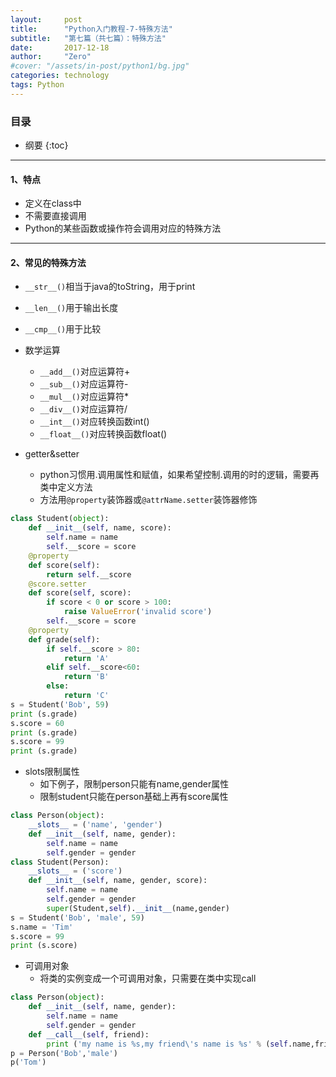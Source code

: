 ```yaml
---
layout:     post
title:      "Python入门教程-7-特殊方法"
subtitle:   "第七篇（共七篇）：特殊方法"
date:       2017-12-18
author:     "Zero"
#cover: "/assets/in-post/python1/bg.jpg"
categories: technology
tags: Python
---
```


### 目录

* 纲要
{:toc}

---

#### 1、特点

- 定义在class中
- 不需要直接调用
- Python的某些函数或操作符会调用对应的特殊方法

---

#### 2、常见的特殊方法

- `__str__()`相当于java的toString，用于print
- `__len__()`用于输出长度
- `__cmp__()`用于比较

- 数学运算
  - `__add__()`对应运算符+
  - `__sub__()`对应运算符-
  - `__mul__()`对应运算符*
  - `__div__()`对应运算符/
  - `__int__()`对应转换函数int()
  - `__float__()`对应转换函数float()

- getter&setter
    - python习惯用.调用属性和赋值，如果希望控制.调用的时的逻辑，需要再类中定义方法
    - 方法用`@property`装饰器或`@attrName.setter`装饰器修饰

```python
class Student(object):
    def __init__(self, name, score):
        self.name = name
        self.__score = score
    @property
    def score(self):
        return self.__score
    @score.setter
    def score(self, score):
        if score < 0 or score > 100:
            raise ValueError('invalid score')
        self.__score = score
    @property
    def grade(self):
        if self.__score > 80:
            return 'A'
        elif self.__score<60:
            return 'B'
        else:
            return 'C'
s = Student('Bob', 59)
print (s.grade)
s.score = 60
print (s.grade)
s.score = 99
print (s.grade)
```

- slots限制属性
    - 如下例子，限制person只能有name,gender属性
    - 限制student只能在person基础上再有score属性

```python
class Person(object):
    __slots__ = ('name', 'gender')
    def __init__(self, name, gender):
        self.name = name
        self.gender = gender
class Student(Person):
    __slots__ = ('score')
    def __init__(self, name, gender, score):
        self.name = name
        self.gender = gender
        super(Student,self).__init__(name,gender)
s = Student('Bob', 'male', 59)
s.name = 'Tim'
s.score = 99
print (s.score)
```

- 可调用对象
    - 将类的实例变成一个可调用对象，只需要在类中实现call

```python
class Person(object):
    def __init__(self, name, gender):
        self.name = name
        self.gender = gender
    def __call__(self, friend):
        print ('my name is %s,my friend\'s name is %s' % (self.name,friend))
p = Person('Bob','male')
p('Tom')
```
